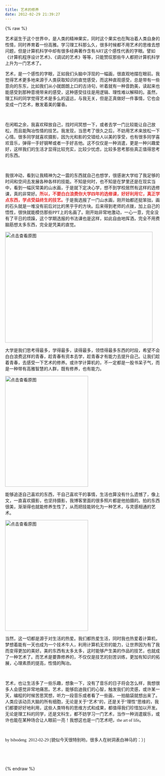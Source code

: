 ```yaml
---
title: 艺术的修养
date: 2012-02-29 21:39:27
---
```

{% raw %}
<p><span style="font-family:'Microsoft YaHei';font-size:14px;">艺术诞生于这个世界中，是人类的精神果实，同时这个果实也在陶冶着人类自身的性情，同时养育着一份高雅。学习理工科那么久，很多时候都不用艺术的思维去想问题，但是计算机科学中却有很多经典著作含有ART这个感性代表的字眼。譬如《计算机程序设计艺术》、《调试的艺术》等等，只能赞叹那些牛人都把计算机科学上升为一门艺术了。</span></p>
<p><a target="_blank" href="/content/plugins/kl_album/upload/201202/fe1b3619841a327296252ca3d67e148f2012022914252232605.jpg"></a></p>
<p><span style="font-family:'Microsoft YaHei';font-size:14px;">艺术，是一个感性的字眼，正如我们头脑中浮现的一幅画，很直观地摆在眼前。我觉得艺术更多地来源于人类获取知识的直觉感受，而这种直观感受，总是带有一些意向的东东，比如我们从小就朗朗上口的古诗句，听着就有一种音韵美，读起来也能感受到那种意境带来的感受，这种感受往往是用逻辑、理性难以解释的。虽然，理工科的同学觉得艺术是多么的遥远，与我无关，但是正真做好一件事情，它也会变成一门艺术，散发着美的馨香。</span></p>
<p>&nbsp;</p>
<p><span style="font-family:'Microsoft YaHei';font-size:14px;">在闲暇之余，我喜欢释放自己，找时间冥想一下，或者去学一门比较能让自己放松，而且能陶冶性情的技艺。我发现，当思考了很久之后，不妨用艺术来放松一下心情。很多同学就喜欢摄影，因为光和影的交错给人以美的享受，也有很多同学喜欢音乐，弹得一手好钢琴或者一手好吉他。这不仅仅是一种消遣，更是一种兴趣爱好，这样我们的生活才显得比较充实，比较少忧虑，比较多思考那些真正值得思考的东西。</span></p>
<p>&nbsp;</p>
<p><span style="font-family:'Microsoft YaHei';font-size:14px;">我很冲动，看到让我精神为之一震的东西就自己也想学，很感谢大学给了我足够的时间和空间去发展各种各样的技能。不知是何时，也不知是在梦里还是在现实当中，看到一幅灰常美的山水画，于是就下定决心学，想不到学校居然有这样的选修课，真的非常好。<span style="color:#e53333;"><b>所以，不要白白浪费你大学四年的选修课，好好利用它，真正学点东西，学点受益终生的技艺。</b></span>于是我选报了一门山水画，刚开始都还挺笨拙，画的石头就是一堆没有前后对比的黑乎乎的方块。后来得到老师的点拨，加上自己的悟性，很快就能模仿那些PPT上的名画了。刚开始非常地激动，一心一意，完全没有了平日的烦躁，这个学期选报的书法课也是这样，如此自由地挥洒，完全不用费脑筋想太多东西，完全是凭美的直觉。</span></p>
<p><span style="font-family:'Microsoft YaHei';font-size:14px;"><a target="_blank" href="/content/plugins/kl_album/upload/201202/ee22d720da0e8fceff40493f63e5fedd2012022914093725121.jpg"><img src="/content/plugins/kl_album/upload/201202/ee22d720da0e8fceff40493f63e5fedd2012022914093725121.jpg" width="480" height="360" alt="点击查看原图" border="0" /></a><br />
</span></p>
<p><span style="font-family:'Microsoft YaHei';font-size:14px;">大学是我们思考得最多，学得最多，读得最多，领悟得最多东西的时段，希望不会白白浪费这样的青春，趁青春有资本去学，趁青春才有能力去提升自己。让我们趁着青春，去感受一下艺术的修养。或许学计算机的，不一定都是一股书呆子气，而是一种带有高雅智慧的人群，既有修养，也有能力。</span></p>
<p><span style="font-family:'Microsoft YaHei';font-size:14px;"><a target="_blank" href="/content/plugins/kl_album/upload/201202/6b542f4e6c5dc56f221ce4c4098278e6201202291410261606.jpg"><img src="/content/plugins/kl_album/upload/201202/6b542f4e6c5dc56f221ce4c4098278e6201202291410261606.jpg" width="270" height="360" alt="点击查看原图" border="0" /></a><br />
</span></p>
<p><span style="font-family:'Microsoft YaHei';font-size:14px;">能够追逐自己喜欢的东西，干自己喜欢干的事情，生活也算没有什么遗憾了，像上文，一直喜欢摄影，也坚持摄影，我博客里面的很多照片都是他拍摄的。拍的东西很美，渐渐得也就能修养生性了，从而把技能转化为一种艺术，与灵感相通的艺术。</span></p>
<p><span style="font-family:'Microsoft YaHei';font-size:14px;"><a target="_blank" href="/content/plugins/kl_album/upload/201202/fe1b3619841a327296252ca3d67e148f2012022914252232605.jpg"><img src="/content/plugins/kl_album/upload/201202/fe1b3619841a327296252ca3d67e148f2012022914252232605.jpg" width="270" height="360" alt="点击查看原图" border="0" /></a><br />
</span></p>
<p><span style="font-family:'Microsoft YaHei';font-size:14px;">当然，这一切都是源于对生活的热爱。我们都热爱生活，同时我也热爱着计算机，梦想着能有一天也成为一个技术牛人，利用计算机无穷的能力，让世界因为有了我而变得更加的美好。美的东西有太多太多，这时能够产生美的作品的技艺，也就成了一种艺术了。而艺术是要靠修养的，不仅仅是技艺的刻苦训练，更加有知识的拓展，心理素质的提高，性情的陶冶。</span></p>
<p>&nbsp;</p>
<p><span style="font-family:'Microsoft YaHei';font-size:14px;">艺术，也让生活多了一些乐趣，想象一下，没有了音乐的日子将会怎么样，我想很多人会感觉非常地痛苦。艺术，能够启迪我们的心智，触发我们的灵感，或许某一天，编程的时候苦思冥想，听力一段音乐或者看了一些画，一拍脑袋就想出来了。人类应该动员大脑的所有细胞，无论是关于“艺术”的，还是关于“理性”思维的，我们都要好好地利用，这些人类特有的思维方式和成果，都值得我们珍惜加以开发。无论是理工科的同学，还是文科生，都不妨学习一门艺术，当作一种消遣娱乐，或许也能在某种场合让人眼前一亮！我想这也是一门艺术吧，the art of life。</span></p>
<p><span style="font-family:'Microsoft YaHei';font-size:14px;"><br />
</span></p>
<p><span style="font-family:'Microsoft YaHei';font-size:14px;">by bibodeng &nbsp;2012-02-29 [貌似今天很特别哟，很多人在树洞表白神马的：）]</span></p>
<p>&nbsp;</p>
<p>&nbsp;</p>{% endraw %}
